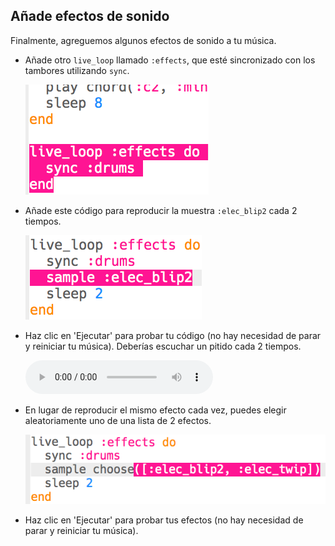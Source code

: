 ## Añade efectos de sonido

Finalmente, agreguemos algunos efectos de sonido a tu música.

+ Añade otro `live_loop` llamado `:effects`, que esté sincronizado con los tambores utilizando `sync`.
    
    ![screenshot](images/dj-effects-loop.png)

+ Añade este código para reproducir la muestra `:elec_blip2` cada 2 tiempos.
    
    ![screenshot](images/dj-effects-sample.png)

+ Haz clic en 'Ejecutar' para probar tu código (no hay necesidad de parar y reiniciar tu música). Deberías escuchar un pitido cada 2 tiempos.
    
    <div id="audio-preview" class="pdf-hidden">
      <audio controls preload> <source src="resources/noises.mp3" type="audio/mpeg"> Tu navegador no es compatible con el elemento <code>audio</code>. </audio>
    </div>
+ En lugar de reproducir el mismo efecto cada vez, puedes elegir aleatoriamente uno de una lista de 2 efectos.
    
    ![screenshot](images/dj-effects-sample-choose.png)

+ Haz clic en 'Ejecutar' para probar tus efectos (no hay necesidad de parar y reiniciar tu música).
